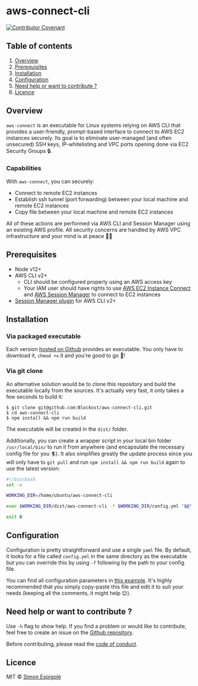 # aws-connect-cli

[![Contributor Covenant](https://img.shields.io/badge/Contributor%20Covenant-2.1-4baaaa.svg)](code_of_conduct.md)

## Table of contents
1. [Overview](#Overview)
2. [Prerequisites](#Prerequisites)
3. [Installation](#Installation)
4. [Configuration](#Configuration)
5. [Need help or want to contribute ?](#NeedHelp)
6. [Licence](#Licence)


## Overview

`aws-connect` is an executable for Linux systems relying on AWS CLI that provides a user-friendly, prompt-based interface to connect to AWS EC2 instances securely. Its goal is to eliminate user-managed (and often unsecured) SSH keys, IP-whitelisting and VPC ports opening done via EC2 Security Groups 🔒.

### Capabilities

With `aws-connect`, you can securely:
- Connect to remote EC2 instances
- Establish ssh tunnel (port forwarding) between your local machine and remote EC2 instances
- Copy file between your local machine and remote EC2 instances 

All of these actions are performed via AWS CLI and Session Manager using an existing AWS profile. All security concerns are handled by AWS VPC infrastructure and your mind is at peace 🧘🌼

## Prerequisites

- Node v12+
- AWS CLI v2+
  - CLI should be configured properly using an AWS access key
  - Your IAM user should have rights to use [AWS EC2 Instance Connect](https://docs.aws.amazon.com/AWSEC2/latest/UserGuide/Connect-using-EC2-Instance-Connect.html) and [AWS Session Manager](https://docs.aws.amazon.com/systems-manager/latest/userguide/what-is-systems-manager.html) to connect to EC2 instances
- [Session Manager plugin](https://docs.aws.amazon.com/systems-manager/latest/userguide/session-manager-working-with-install-plugin.html) for AWS CLI v2+

## Installation

### Via packaged executable

Each version [hosted on Github](https://github.com/Blockost/aws-connect-cli/releases) provides an executable. You only have to download it, `chmod +x` it and you're good to go 🚀!

### Via git clone

An alternative solution would be to clone this repository and build the executable locally from the sources. It's actually very fast, it only takes a few seconds to build it:

```
$ git clone git@github.com:Blockost/aws-connect-cli.git
$ cd aws-connect-cli
$ npm install && npm run build
```

The executable will be created in the `dist/` folder. 

Additionally, you can create a wrapper script in your local bin folder `/usr/local/bin/` to run it from anywhere (and encapsulate the necessary config file for you 🏄). It also simplifies greatly the update process since you will only have to `git pull` and run `npm install && npm run build` again to use the latest version:
```bash
#!/bin/bash
set -e

WORKING_DIR=/home/ubuntu/aws-connect-cli

exec $WORKING_DIR/dist/aws-connect-cli -f $WORKING_DIR/config.yml "$@"

exit 0
```

## Configuration

Configuration is pretty straightforward and use a single `yaml` file. By default, it looks for a file called `config.yml` in the same directory as the executable but you can override this by using `-f` following by the path to your config file. 

You can find all configuration parameters in [this example](config.example.yml). It's highly recommended that you simply copy-paste this file and edit it to suit  your needs (keeping all the comments, it might help 😉).

## <a name="NeedHelp"></a> Need help or want to contribute ?

Use `-h` flag to show help. If you find a problem or would like to contribute, feel free to create an issue on the [Github repository](https://github.com/Blockost/aws-connect-cli/issues).

Before contributing, please read the [code of conduct](CODE_OF_CONDUCT.md).

## Licence

MIT © [Simon Espigolé](https://github.com/Blockost)
